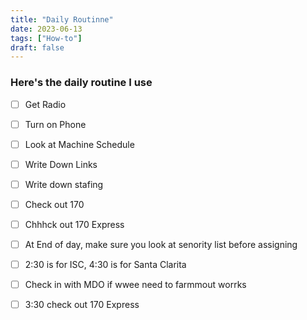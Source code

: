 ```yaml
---
title: "Daily Routinne"
date: 2023-06-13
tags: ["How-to"]
draft: false
---
```


### Here's the daily routine I use ###

  - [ ] Get Radio
  - [ ] Turn on Phone
  - [ ] Look at Machine Schedule
  - [ ] Write Down Links
  - [ ] Write down stafing
  - [ ] Check out 170
  - [ ] Chhhck out 170 Express
  - [ ] At End of day, make sure you look at senority  list before assigning
  - [ ] 2:30 is for ISC, 4:30 is for Santa Clarita
  - [ ] Check in with MDO if wwee need to farmmout worrks
  - [ ] 3:30 check out 170 Express
        
  
